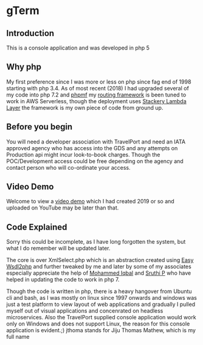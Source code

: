 # gTerm 

## Introduction

This is a console application and was developed in php 5 

## Why php

My first preference since I was more or less on php since fag end of 1998 starting with php 3.4.
As of most recent (2018) I had upgraded several of my code into php 7.2 and [phpmf](https://github.com/jthoma/phpmf) my [routing framework](https://github.com/jthoma/phpmf/tree/master/examples/php-lambda) is been tuned to work in AWS Serverless, though the deployment uses [Stackery Lambda Layer](https://github.com/stackery/php-lambda-layer) the framework is my own piece of code from ground up.

## Before you begin

You will need a developer association with TravelPort and need an IATA approved agency who has access into the GDS and any attempts on Production api might incur look-to-book charges. Though the POC/Development access could be free depending on the agency and contact person who will co-ordinate your access. 

## Video Demo

Welcome to view a [video demo](https://youtu.be/30wohPsWBa4) which I had created 2019 or so and uploaded on YouTube may be later than that.


## Code Explained 

Sorry this could be incomplete, as I have long forgotten the system, but what I do remember will be updated later.

The core is over XmlSelect.php which is an abstraction created using [Easy Wsdl2php](https://sourceforge.net/projects/easywsdl2php/) and further tweaked by me and later by some of my associates especially appreciate the help of [Mohammed Iqbal](https://www.linkedin.com/in/mohammed-iqbal-khan/)  and [Sruthi P](https://www.linkedin.com/in/sruthi-p-1b9221127/) who have helped in updating the code to work in php 7.

Though the code is written in php, there is a heavy hangover from Ubuntu cli and bash, as I was mostly on linux since 1997 onwards and windows was just a test platform to view layout of web applications and gradually I pulled myself out of visual applications and concenrated on headless microservices. Also the TravelPort supplied console application would work only on Windows and does not support Linux, the reason for this console application is evident.;) jthoma stands for Jiju Thomas Mathew, which is my full name
